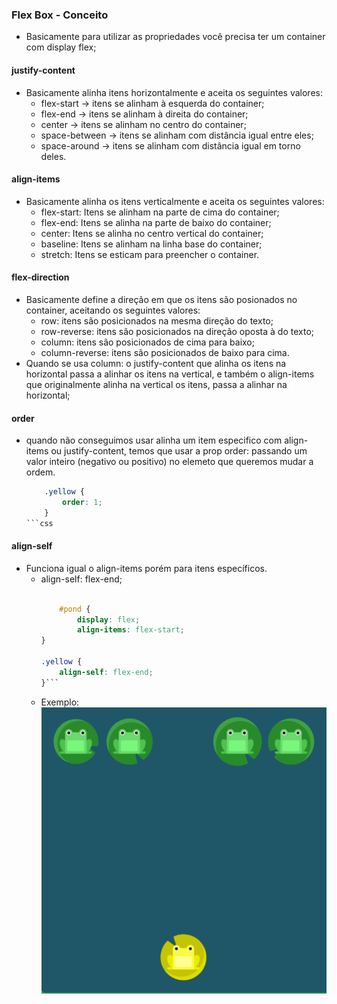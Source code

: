 ### Flex Box - Conceito

- Basicamente para utilizar as propriedades você precisa ter um container com display
flex;

#### justify-content

- Basicamente alinha itens horizontalmente e aceita os seguintes valores:
    - flex-start -> itens se alinham à esquerda do container;
    - flex-end -> itens se alinham à direita do container;
    - center -> itens se alinham no centro do container;
    - space-between -> itens se alinham com distância igual entre eles;
    - space-around -> itens se alinham com distância igual em torno deles.

#### align-items

- Basicamente alinha os itens verticalmente e aceita os seguintes valores:
    - flex-start: Itens se alinham na parte de cima do container;
    - flex-end: Itens se alinha na parte de baixo do container;
    - center: Itens se alinha no centro vertical do container;
    - baseline: Itens se alinham na linha base do container;
    - stretch: Itens se esticam para preencher o container.

#### flex-direction

- Basicamente define a direção em que os itens são posionados no container, aceitando
os seguintes valores:
    - row: itens são posicionados na mesma direção do texto;
    - row-reverse: itens são posicionados na direção oposta à do texto;
    - column: itens são posicionados de cima para baixo;
    - column-reverse: itens são posicionados de baixo para cima.
- Quando se usa column: o justify-content que alinha os itens na horizontal passa a alinhar os 
itens na vertical, e também o align-items que originalmente alinha na vertical os itens,
passa a alinhar na horizontal;

#### order

- quando não conseguimos usar alinha um item especifico com align-items ou justify-content,
temos que usar a prop order: passando um valor inteiro (negativo ou positivo) no elemeto que queremos
mudar a ordem.
    ```css
        .yellow {
            order: 1;
        }
    ```css

#### align-self

- Funciona igual o align-items porém para itens específicos.
    - align-self: flex-end;
        ```css
        
            #pond {
                display: flex;
                align-items: flex-start;
        }

        .yellow {
            align-self: flex-end;
        }```
    - Exemplo:
        ![alt text](image.png)